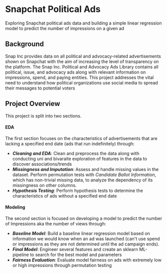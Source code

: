 # Snapchat Political Ads
Exploring Snapchat political ads data and building a simple linear regression model to predict the number of impressions on a given ad 

## Background
Snap Inc provides data on all political and advocacy-related advertisements shown on Snapchat with the aim of increasing the level of transparency on the platform. The Snap Inc. Political and Advocacy Ads Library contains all political, issue, and advocacy ads along with relevant information on impressions, spend, and paying entities. This project addresses the vital need to understand how political organizations use social media to spread their messages to potential voters

## Project Overview
This project is split into two sections. 
#### EDA 
The first section focuses on the characteristics of advertisements that are lacking a specified end date (ads that run indefinitely) through:
* ***Cleaning and EDA***: Clean and preprocess the data along with conducting uni and bivaraite exploration of features in the data to discover associations/trends
* ***Missingness and Imputation***: Assess and handle missing values in the dataset. Perform permutation tests with *Candidate Ballot Information*, which has non-trivial missing data, to analyze the dependency of its missingness on other columns. 
* ***Hypothesis Testing***: Perform hypothesis tests to determine the characteristics of ads without a specified end date
#### Modeling
The second section is focused on developing a model to predict the number of Impressions aka the number of views through:
* ***Baseline Model***: Build a baseline linear regression model based on information we would know when an ad was launched (can't use spend or impressions as they are not determined until the ad campaign ends). 
* ***Final Model***: Engineer several features and create an sklearn ML-pipeline to search for the best model and parameters
* ***Fairness Evaluation***: Evaluate model fairness on ads with extremely low or high impressions through permutation testing
